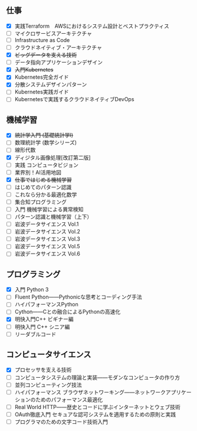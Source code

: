 ## 仕事
- [x] 実践Terraform　AWSにおけるシステム設計とベストプラクティス
- [ ] マイクロサービスアーキテクチャ
- [ ] Infrastructure as Code
- [ ] クラウドネイティブ・アーキテクチャ
- [x] ~~ビッグデータを支える技術~~
- [ ] データ指向アプリケーションデザイン
- [x] ~~入門Kubernetes~~
- [x] Kubernetes完全ガイド
- [x] 分散システムデザインパターン
- [ ] Kubernetes実践ガイド
- [ ] Kubernetesで実践するクラウドネイティブDevOps

## 機械学習
- [x] ~~統計学入門 (基礎統計学Ⅰ)~~
- [ ] 数理統計学 (数学シリーズ)
- [ ] 線形代数
- [x] ディジタル画像処理[改訂第二版]
- [ ] 実践 コンピュータビジョン
- [ ] 業界別！AI活用地図
- [x] ~~仕事ではじめる機械学習~~
- [ ] はじめてのパターン認識
- [ ] これなら分かる最適化数学
- [ ] 集合知プログラミング
- [ ] 入門 機械学習による異常検知
- [ ] パターン認識と機械学習（上下）
- [ ] 岩波データサイエンス Vol.1
- [ ] 岩波データサイエンス Vol.2
- [ ] 岩波データサイエンス Vol.3
- [ ] 岩波データサイエンス Vol.5
- [ ] 岩波データサイエンス Vol.6

## プログラミング
- [x] 入門 Python 3
- [ ] Fluent Python――Pythonicな思考とコーディング手法
- [ ] ハイパフォーマンスPython
- [ ] Cython――Cとの融合によるPythonの高速化
- [x] 明快入門C++ ビギナー編
- [ ] 明快入門 C++ シニア編
- [ ] リーダブルコード

## コンピュータサイエンス
- [x] プロセッサを支える技術
- [ ] コンピュータシステムの理論と実装――モダンなコンピュータの作り方
- [ ] 並列コンピューティング技法
- [ ] ハイパフォーマンス ブラウザネットワーキング――ネットワークアプリケーションのためのパフォーマンス最適化
- [ ] Real World HTTP――歴史とコードに学ぶインターネットとウェブ技術
- [ ] OAuth徹底入門 セキュアな認可システムを適用するための原則と実践
- [ ] プログラマのための文字コード技術入門

